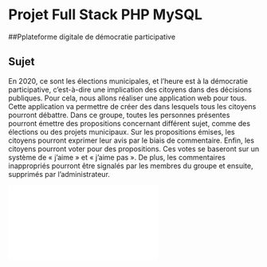 # Projet Full Stack PHP MySQL
##Pplateforme digitale de démocratie participative 

## Sujet
En 2020, ce sont les élections municipales, et l’heure est à la démocratie participative, c’est-à-dire une implication des citoyens dans des décisions publiques. 
Pour cela, nous allons réaliser une application web pour tous. Cette application va permettre de créer des dans lesquels tous les citoyens pourront débattre. Dans ce groupe, toutes les personnes présentes pourront émettre des propositions concernant différent sujet, comme des élections ou des projets municipaux. Sur les propositions émises, les citoyens pourront exprimer leur avis par le biais de commentaire. 
Enfin, les citoyens pourront voter pour des propositions. Ces votes se baseront sur un système de « j’aime » et « j’aime pas ». 
De plus, les commentaires inappropriés pourront être signalés par les membres du groupe et ensuite, supprimés par l’administrateur. 

![Rapport](./Rapport-Projet-Tutoré.pdf "Rapport complet de projet")

